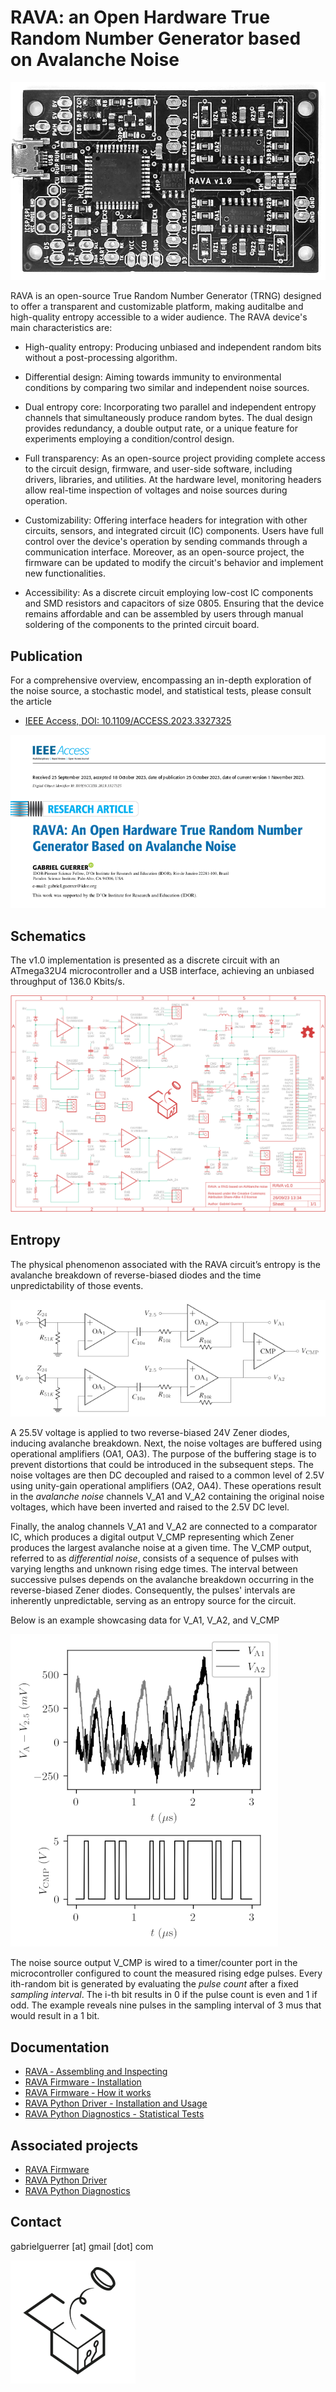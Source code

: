 # RAVA: an Open Hardware True Random Number Generator based on Avalanche Noise

![RAVA photo](v1.0/rng_rava_photo.png)

RAVA is an open-source True Random Number Generator (TRNG) designed to offer a transparent and customizable platform, making auditalbe and high-quality entropy accessible to a wider audience. 
The RAVA device's main characteristics are:

- High-quality entropy: Producing unbiased and independent random bits without a post-processing algorithm.

- Differential design: Aiming towards immunity to environmental conditions by comparing two similar and independent noise sources.

- Dual entropy core: Incorporating two parallel and independent entropy channels that simultaneously produce random bytes. The dual design provides redundancy, a double output rate, or a unique feature for experiments employing a condition/control design.

- Full transparency: As an open-source project providing complete access to the circuit design, firmware, and user-side software, including drivers, libraries, and utilities.  At the hardware level, monitoring headers allow real-time inspection of voltages and noise sources during operation.

- Customizability: Offering interface headers for integration with other circuits, sensors, and integrated circuit (IC) components. Users have full control over the device's operation by sending commands through a communication interface. Moreover, as an open-source project, the firmware can be updated to modify the circuit's behavior and implement new functionalities.

- Accessibility: As a discrete circuit employing low-cost IC components and SMD resistors and capacitors of size 0805. Ensuring that the device remains affordable and can be assembled by users through manual soldering of the components to the printed circuit board. 


## Publication

For a comprehensive overview, encompassing an in-depth exploration of the noise source, a stochastic model, and statistical tests, please consult the article
- [IEEE Access, DOI: 10.1109/ACCESS.2023.3327325](https://ieeexplore.ieee.org/document/10295491)

![IEEE Access article](images/rng_rava_ieee_access.png)


## Schematics

The v1.0 implementation is presented as a discrete circuit with an ATmega32U4 microcontroller and a USB interface, achieving an unbiased throughput of 136.0 Kbits/s.

<a href="v1.0/rng_rava_schematics.png"><img src="v1.0/rng_rava_schematics.png" width="650"></a>


## Entropy

The physical phenomenon associated with the RAVA circuit’s entropy is the avalanche breakdown of reverse-biased diodes and the time unpredictability of those events.

![RAVA entropy schematics](images/rng_rava_entropy_schematics.png)

A 25.5V voltage is applied to two reverse-biased 24V Zener diodes, inducing avalanche breakdown.
Next, the noise voltages are buffered using operational amplifiers (OA1, OA3). The purpose of the buffering stage is to prevent distortions that could be introduced in the subsequent steps.
The noise voltages are then DC decoupled and raised to a common level of 2.5V using unity-gain operational amplifiers (OA2, OA4). 
These operations result in the *avalanche noise* channels V_A1 and V_A2 containing the original noise voltages, which have been inverted and raised to the 2.5V DC level.

Finally, the analog channels V_A1 and V_A2 are connected to a comparator IC, which produces a digital output V_CMP representing which Zener produces the largest avalanche noise at a given time.
The V_CMP output, referred to as *differential noise*, consists of a sequence of pulses with varying lengths and unknown rising edge times. 
The interval between successive pulses depends on the avalanche breakdown occurring in the reverse-biased Zener diodes. 
Consequently, the pulses' intervals are inherently unpredictable, serving as an entropy source for the circuit.

Below is an example showcasing data for V_A1, V_A2, and V_CMP

![RAVA entropy example](images/rng_rava_entropy_example.png)

The noise source output V_CMP is wired to a timer/counter port in the microcontroller configured to count the measured rising edge pulses.
Every ith-random bit is generated by evaluating the *pulse count* after a fixed *sampling interval*. 
The i-th bit results in 0 if the pulse count is even and 1 if odd.
The example reveals nine pulses in the sampling interval of 3 mus that would result in a 1 bit.

## Documentation

- [RAVA ‐ Assembling and Inspecting](https://github.com/gabrielguerrer/rng_rava/wiki/RAVA-Device-%E2%80%90-Assembling-and-Inspecting)
- [RAVA Firmware ‐ Installation](https://github.com/gabrielguerrer/rng_rava_firmware/wiki/RAVA-Firmware-%E2%80%90-Installation)
- [RAVA Firmware ‐ How it works](https://github.com/gabrielguerrer/rng_rava_firmware/wiki/RAVA-Firmware-%E2%80%90-How-it-works)
- [RAVA Python Driver - Installation and Usage](https://github.com/gabrielguerrer/rng_rava_driver_py)
- [RAVA Python Diagnostics - Statistical Tests](https://github.com/gabrielguerrer/rng_rava_diagnostics_py/wiki/Statistical-Tests)

## Associated projects

- [RAVA Firmware](https://github.com/gabrielguerrer/rng_rava_firmware)
- [RAVA Python Driver](https://github.com/gabrielguerrer/rng_rava_driver_py)
- [RAVA Python Diagnostics](https://github.com/gabrielguerrer/rng_rava_diagnostics_py)

## Contact

gabrielguerrer [at] gmail [dot] com

![RAVA logo](images/rng_rava_logo.png)